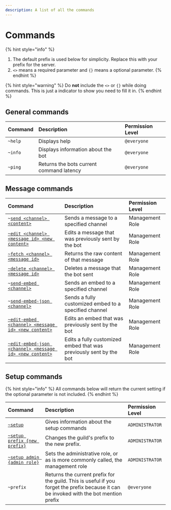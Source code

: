 ```yaml
---
description: A list of all the commands
---
```


# Commands

{% hint style="info" %}

1. The default prefix is used below for simplicity. Replace this with your prefix for the server.
2. `<>` means a required parameter and `{}` means a optional parameter.
{% endhint %}

{% hint style="warning" %}
Do **not** include the `<>` or `{}` while doing commands. This is just a indicator to show you need to fill it in.
{% endhint %}

## General commands

| Command | Description | Permission Level |
| :--- | :--- | :--- |
| `~help` | Displays help | `@everyone` |
| `~info` | Displays information about the bot | `@everyone` |
| `~ping` | Returns the bots current command latency | `@everyone` |

## Message commands

| Command | Description | Permission Level |
| :--- | :--- | :--- |
| `~`[`send <channel> <content>`](messages.md#sending-messages) | Sends a message to a specified channel | Management Role |
| [`~edit <channel> <message id> <new content>`](messages.md#editing-messages) | Edits a message that was previously sent by the bot | Management Role |
| [`~fetch <channel> <message id>`](messages.md#fetching-messages) | Returns the raw content of that message | Management Role |
| [`~delete <channel> <message id>`](messages.md#deleting-messages) | Deletes a message that the bot sent | Management Role |
| `~`[`send-embed <channel>`](messages.md#sending-basic-embeds) | Sends an embed to a specified channel | Management Role |
| `~`[`send-embed-json <channel>`](messages.md#sending-basic-embeds) | Sends a fully customized embed to a specified channel | Management Role |
| [`~edit-embed <channel> <message id> <new content>`](messages.md#editing-messages) | Edits an embed that was previously sent by the bot | Management Role |
| [`~edit-embed-json <channel> <message id> <new content>`](messages.md#editing-messages) | Edits a fully customized embed that was previously sent by the bot | Management Role |

## Setup commands

{% hint style="info" %}
All commands below will return the current setting if the optional parameter is not included.
{% endhint %}

| Command | Description | Permission Level |
| :--- | :--- | :--- |
| [`~setup`](../startup/setup/config.md) | Gives information about the setup commands | `ADMINISTRATOR` |
| [`~setup prefix {new prefix}`](../startup/setup/config.md#prefix) | Changes the guild's prefix to the new prefix. | `ADMINISTRATOR` |
| [`~setup admin {admin role}`](../startup/setup/config.md#management-role) | Sets the administrative role, or as is more commonly called, the management role | `ADMINISTRATOR` |
| `~prefix` | Returns the current prefix for the guild. This is useful if you forget the prefix because it can be invoked with the bot mention prefix | `@everyone` |
